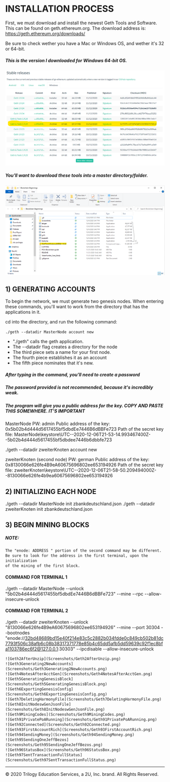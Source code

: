 # INSTALLATION PROCESS

First, we must download and install the newest Geth Tools and Software. This can be found on geth.ethereum.org.
The download address is: https://geth.ethereum.org/downloads/

Be sure to check wether you have a Mac or Windows OS, and wether it's 32 or 64-bit.

##### This is the version I downloaded for Windows 64-bit OS.

![Geth1](Screenshots/Geth1.png)

##### You'll want to download these tools into a master directory/folder.

![Geth2AfterUnzip](Screenshots/Geth2AfterUnzip.png)

## 1) GENERATING ACCOUNTS

To begin the network, we must generate two genesis nodes. When entering these commands, you'll want to work from the directory that has the applications in it.

cd into the directory, and run the following command:

`./geth --datadir MasterNode account new`

* "./geth" calls the geth application.
* The --datadir flag creates a directory for the node
* The third piece sets a name for your first node.
* The fourth piece establishes it as an account
* The fifth piece nominates that it's new.

##### After typing in the command, you'll need to create a password
##### The password provided is not recommended, because it's incredibly weak.
##### The program will give you a public address for the key. COPY AND PASTE THIS SOMEWHERE. IT'S IMPORTANT

MasterNode
PW: admin
Public address of the key:   0x5b02b4d444d5617455bf5dbdEe7446B6dBBFe723
Path of the secret key file: MasterNode\keystore\UTC--2020-12-06T21-53-14.993467400Z--5b02b4d444d5617455bf5dbdee7446b6dbbfe723

./geth --datadir zweiterKnoten account new

zweiterKnoten (second node)
PW: german
Public address of the key:   0x8130066e626fe4B9eA60675696802ee653194926
Path of the secret key file: zweiterKnoten\keystore\UTC--2020-12-06T21-58-50.209494000Z--8130066e626fe4b9ea60675696802ee653194926

## 2) INITIALIZING EACH NODE

./geth --datadir MasterNode init zbankdeutschland.json
./geth --datadir zweiterKnoten init zbankdeutschland.json

## 3) BEGIN MINING BLOCKS

##### NOTE:
    The "enode: ADDRESS " portion of the second command may be different.
	Be sure to look for the address in the first terminal, upon the initialization
	of the mining of the first block.



#### COMMAND FOR TERMINAL 1

./geth --datadir MasterNode --unlock "5b02b4d444d5617455bf5dbdEe7446B6dBBFe723" --mine --rpc --allow-insecure-unlock

#### COMMAND FOR TERMINAL 2

./geth --datadir zweiterKnoten --unlock "8130066e626fe4B9eA60675696802ee653194926" --mine --port 30304 --bootnodes 
"enode://32bd48689bd15e40f214e83c5c2882b034fdde0c849cb502b81dc7793f506c38afb6c08b38317371778e85b4c65dd5afb5dd59639c92f1ec8bfa1103786ec6f2@127.0.0.1:30303" 
--ipcdisable --allow-insecure-unlock


    ![Geth2AfterUnzip](Screenshots/Geth2AfterUnzip.png)
    ![Geth3Generating2NewAccounts](Screenshots/Geth3Generating2NewAccounts.png)
    ![Geth4NotesAfterAcctGen](Screenshots/Geth4NotesAfterAcctGen.png)
    ![Geth5GeneratingGenesisBlock](Screenshots/Geth5GeneratingGenesisBlock.png)
    ![Geth6ExportingGenesisConfig](Screenshots/Geth6ExportingGenesisConfig.png)
    ![Geth7DeletingHarmonyFile](Screenshots/Geth7DeletingHarmonyFile.png)
    ![Geth8InitNodeswGenJsonFile](Screenshots/Geth8InitNodeswGenJsonFile.png)
    ![Geth9MiningCodes](Screenshots/Geth9MiningCodes.png)
    ![Geth91PrivatePoARunning](Screenshots/Geth91PrivatePoARunning.png)
    ![Geth92Connected](Screenshots/Geth92Connected.png)
    ![Geth93FirstAccountRich](Screenshots/Geth93FirstAccountRich.png)
    ![Geth94SendingMoney](Screenshots/Geth94SendingMoney.png)
    ![Geth95SendingOneJeffBezos](Screenshots/Geth95SendingOneJeffBezos.png)
    ![Geth96StatusBox](Screenshots/Geth96StatusBox.png)
    ![Geth97SentTransactionFullStatus](Screenshots/Geth97SentTransactionFullStatus.png)


---
© 2020 Trilogy Education Services, a 2U, Inc. brand. All Rights Reserved.
